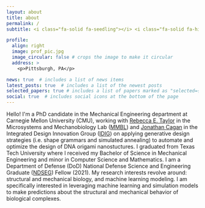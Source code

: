 ```yaml
---
layout: about
title: about
permalink: /
subtitle: <i class="fa-solid fa-seedling"></i> <i class="fa-solid fa-hill-rockslide"></i> <i class="fa-solid fa-masks-theater"></i> <i class="fa-solid fa-laptop-code"></i>

profile:
  align: right
  image: prof_pic.jpg
  image_circular: false # crops the image to make it circular
  address: >
    <p>Pittsburgh, PA</p>

news: true  # includes a list of news items
latest_posts: true  # includes a list of the newest posts
selected_papers: true # includes a list of papers marked as "selected={true}"
social: true  # includes social icons at the bottom of the page
---
```

Hello! I'm a PhD candidate in the Mechanical Engineering department at Carnegie Mellon University (CMU), working with [Rebecca E. Taylor](https://www.meche.engineering.cmu.edu/directory/bios/taylor-rebecca.html) in the Microsystems and Mechanobiology Lab ([MMBL](https://www.andrew.cmu.edu/user/bex/pages/people/)) and [Jonathan Cagan](https://www.meche.engineering.cmu.edu/directory/bios/cagan-jonathan.html) in the Integrated Design Innovation Group ([IDIG](https://www.cmu.edu/me/idig/)) on applying generative design strategies (i.e. shape grammars and simulated annealing) to automate and optimize the design of DNA origami nanostuctures. I graduated from Texas Tech University where I received my Bachelor of Science in Mechanical Engineering and minor in Computer Science and Mathematics. I am a Department of Defense (DoD) National Defense Science and Engineering Graduate ([NDSEG](https://ndseg.org/)) Fellow (2021). My research interests revolve around: 
structural and mechanical biology, and machine learning modeling. I am specifically interested in leveraging machine learning and simulation models to make predictions about the structural and mechanical behavior of biological complexes.


<!-- Write your biography here. Tell the world about yourself. Link to your favorite [subreddit](http://reddit.com). You can put a picture in, too. The code is already in, just name your picture `prof_pic.jpg` and put it in the `img/` folder.

Put your address / P.O. box / other info right below your picture. You can also disable any of these elements by editing `profile` property of the YAML header of your `_pages/about.md`. Edit `_bibliography/papers.bib` and Jekyll will render your [publications page](/al-folio/publications/) automatically.

Link to your social media connections, too. This theme is set up to use [Font Awesome icons](http://fortawesome.github.io/Font-Awesome/) and [Academicons](https://jpswalsh.github.io/academicons/), like the ones below. Add your Facebook, Twitter, LinkedIn, Google Scholar, or just disable all of them. -->
